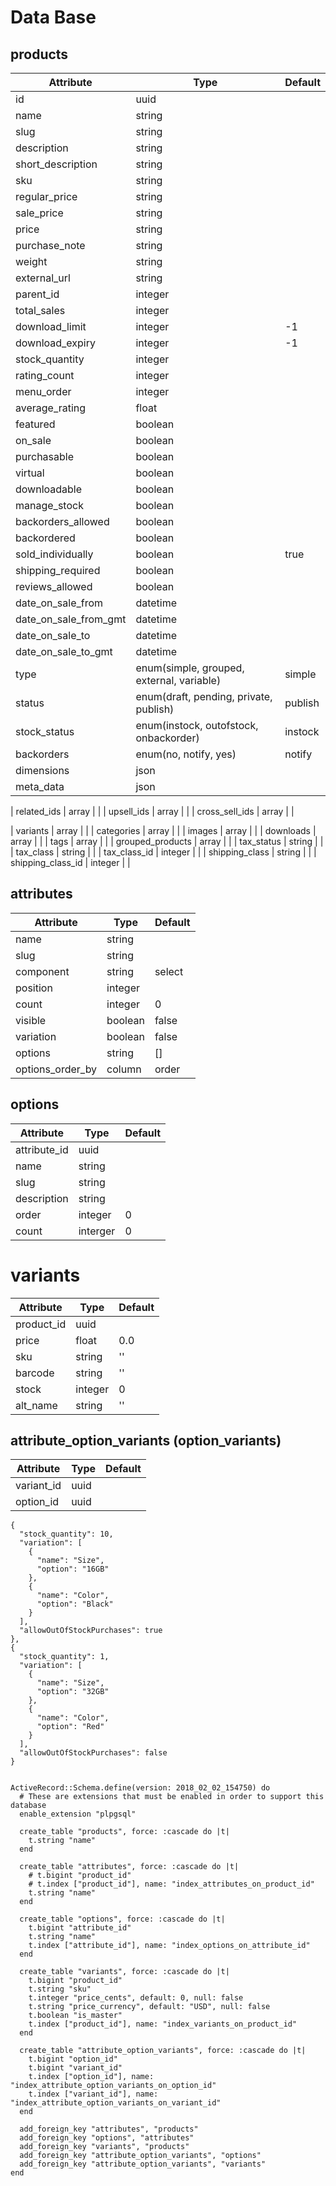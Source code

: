 # Data Base

## products

| Attribute             | Type                                      | Default |
| --------------------- | ----------------------------------------- | ------- |
| id                    | uuid                                      |         |
| name                  | string                                    |         |
| slug                  | string                                    |         |
| description           | string                                    |         |
| short_description     | string                                    |         |
| sku                   | string                                    |         |
| regular_price         | string                                    |         |
| sale_price            | string                                    |         |
| price                 | string                                    |         |
| purchase_note         | string                                    |         |
| weight                | string                                    |         |
| external_url          | string                                    |         |
| parent_id             | integer                                   |         |
| total_sales           | integer                                   |         |
| download_limit        | integer                                   | -1      |
| download_expiry       | integer                                   | -1      |
| stock_quantity        | integer                                   |         |
| rating_count          | integer                                   |         |
| menu_order            | integer                                   |         |
| average_rating        | float                                     |         |
| featured              | boolean                                   |         |
| on_sale               | boolean                                   |         |
| purchasable           | boolean                                   |         |
| virtual               | boolean                                   |         |
| downloadable          | boolean                                   |         |
| manage_stock          | boolean                                   |         |
| backorders_allowed    | boolean                                   |         |
| backordered           | boolean                                   |         |
| sold_individually     | boolean                                   | true    |
| shipping_required     | boolean                                   |         |
| reviews_allowed       | boolean                                   |         |
| date_on_sale_from     | datetime                                  |         |
| date_on_sale_from_gmt | datetime                                  |         |
| date_on_sale_to       | datetime                                  |         |
| date_on_sale_to_gmt   | datetime                                  |         |
| type                  | enum(simple, grouped, external, variable) | simple  |
| status                | enum(draft, pending, private, publish)    | publish |
| stock_status          | enum(instock, outofstock, onbackorder)    | instock |
| backorders            | enum(no, notify, yes)                     | notify  |
| dimensions            | json                                      |         |
| meta_data             | json                                      |         |

| related_ids           | array                                     |         |
| upsell_ids            | array                                     |         |
| cross_sell_ids        | array                                     |         |

<!-- | attributes            | array                                     |         | -->
| variants              | array                                     |         |
| categories            | array                                     |         |
| images                | array                                     |         |
| downloads             | array                                     |         |
| tags                  | array                                     |         |
| grouped_products      | array                                     |         |
| tax_status            | string                                    |         |
| tax_class             | string                                    |         |
| tax_class_id          | integer                                   |         |
| shipping_class        | string                                    |         |
| shipping_class_id     | integer                                   |         |

## attributes

| Attribute        | Type    | Default |
| ---------------- | ------- | ------- |
| name             | string  |         |
| slug             | string  |         |
| component        | string  | select  |
| position         | integer |         |
| count            | integer | 0       |
| visible          | boolean | false   |
| variation        | boolean | false   |
| options          | string  | []      |
| options_order_by | column  | order   |

## options

| Attribute    | Type     | Default |
| ------------ | -------- | ------- |
| attribute_id | uuid     |         |
| name         | string   |         |
| slug         | string   |         |
| description  | string   |         |
| order        | integer  | 0       |
| count        | interger | 0       |

# variants

| Attribute  | Type    | Default |
| ---------- | ------- | ------- |
| product_id | uuid    |         |
| price      | float   | 0.0     |
| sku        | string  | ''      |
| barcode    | string  | ''      |
| stock      | integer | 0       |
| alt_name   | string  | ''      |

## attribute_option_variants (option_variants)
<!-- product_id -->
<!-- attribute_id -->
| Attribute  | Type | Default |
| ---------- | ---- | ------- |
| variant_id | uuid |         |
| option_id  | uuid |         |

```
{
  "stock_quantity": 10,
  "variation": [
    {
      "name": "Size",
      "option": "16GB"
    },
    {
      "name": "Color",
      "option": "Black"
    }
  ],
  "allowOutOfStockPurchases": true
},
{
  "stock_quantity": 1,
  "variation": [
    {
      "name": "Size",
      "option": "32GB"
    },
    {
      "name": "Color",
      "option": "Red"
    }
  ],
  "allowOutOfStockPurchases": false
}
```

```

ActiveRecord::Schema.define(version: 2018_02_02_154750) do
  # These are extensions that must be enabled in order to support this database
  enable_extension "plpgsql"

  create_table "products", force: :cascade do |t|
    t.string "name"
  end

  create_table "attributes", force: :cascade do |t|
    # t.bigint "product_id"
    # t.index ["product_id"], name: "index_attributes_on_product_id"
    t.string "name"
  end

  create_table "options", force: :cascade do |t|
    t.bigint "attribute_id"
    t.string "name"
    t.index ["attribute_id"], name: "index_options_on_attribute_id"
  end

  create_table "variants", force: :cascade do |t|
    t.bigint "product_id"
    t.string "sku"
    t.integer "price_cents", default: 0, null: false
    t.string "price_currency", default: "USD", null: false
    t.boolean "is_master"
    t.index ["product_id"], name: "index_variants_on_product_id"
  end

  create_table "attribute_option_variants", force: :cascade do |t|
    t.bigint "option_id"
    t.bigint "variant_id"
    t.index ["option_id"], name: "index_attribute_option_variants_on_option_id"
    t.index ["variant_id"], name: "index_attribute_option_variants_on_variant_id"
  end

  add_foreign_key "attributes", "products"
  add_foreign_key "options", "attributes"
  add_foreign_key "variants", "products"
  add_foreign_key "attribute_option_variants", "options"
  add_foreign_key "attribute_option_variants", "variants"
end

```
